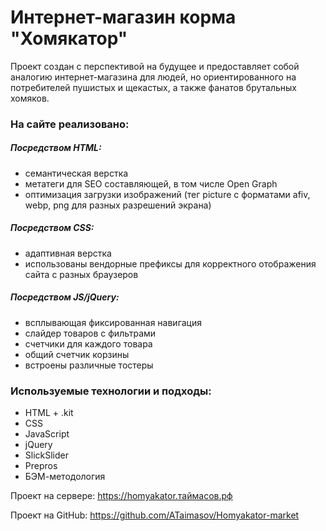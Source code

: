 # Интернет-магазин корма "Хомякатор"

Проект создан с перспективой на будущее и предоставляет собой аналогию интернет-магазина для людей, но ориентированного на потребителей пушистых и щекастых, а также фанатов брутальных хомяков. 

### На сайте реализовано: 

##### Посредством HTML:
- семантическая верстка
- метатеги для SEO составляющей, в том числе Open Graph
- оптимизация загрузки изображений (тег picture с форматами afiv, webp, png для разных разрешений экрана)

##### Посредством CSS:
- адаптивная верстка
- использованы вендорные префиксы для корректного отображения сайта с разных браузеров

##### Посредством JS/jQuery:
- всплывающая фиксированная навигация
- слайдер товаров с фильтрами
- счетчики для каждого товара 
- общий счетчик корзины
- встроены различные тостеры 

### Используемые технологии и подходы: 
- HTML + .kit
- CSS
- JavaScript
- jQuery
- SlickSlider
- Prepros
- БЭМ-методология

Проект на сервере: https://homyakator.таймасов.рф

Проект на GitHub: https://github.com/ATaimasov/Homyakator-market